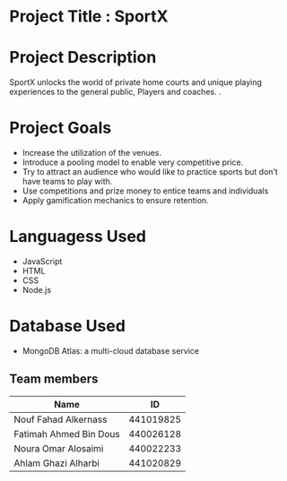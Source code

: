 # Project Title : SportX
# Project Description 
SportX unlocks the world of private home courts and unique playing experiences to the general public, Players and coaches. . 
# Project Goals 
* Increase the utilization of the venues.
* Introduce a pooling model to enable very competitive price.
* Try to attract an audience who would like to practice sports but don’t have teams to play with.
* Use competitions and prize money to entice teams and individuals 
* Apply gamification mechanics to ensure retention.

# Languagess Used
* JavaScript
* HTML
* CSS
* Node.js

# Database Used
* MongoDB Atlas: a multi-cloud database service


<h2 align="left">Team members</h2>

| Name        | ID           |
| ------------- |:-------------:|
| Nouf Fahad Alkernass  | 441019825 |
| Fatimah Ahmed Bin Dous | 440026128 |
| Noura Omar Alosaimi | 440022233 |
| Ahlam Ghazi Alharbi | 441020829 |

